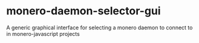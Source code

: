 # monero-daemon-selector-gui
A generic graphical interface for selecting a monero daemon to connect to in monero-javascript projects
